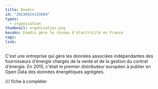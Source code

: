```yaml
---
title: Enedis
id: "20230924193604"
types:
  - organisation
thumbnail: organisation.png
kesako: Enedis gère le réseau d'électricité en France
tags:
link:
---
```


C'est une entreprise qui gère les données associées indépendantes des fournisseurs d'énergie chargés de la vente et de la gestion du contrat d'énergie. En 2015, c'était le premier distributeur européen à publier en Open Data des données énergétiques agrégées.

/// fiche à compléter